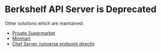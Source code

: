 # Berkshelf API Server is Deprecated

Other solutions which are maintained:

- [Private Supermarket](https://docs.chef.io/install_supermarket.html)
- [Minimart](https://github.com/electric-it/minimart)
- [Chef Server /universe endpoint directly](https://github.com/berkshelf/berkshelf/pull/1528)

